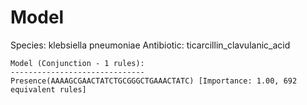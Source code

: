 
# Model

Species: klebsiella pneumoniae
Antibiotic: ticarcillin_clavulanic_acid

```
Model (Conjunction - 1 rules):
------------------------------
Presence(AAAAGCGAACTATCTGCGGGCTGAAACTATC) [Importance: 1.00, 692 equivalent rules]

```

